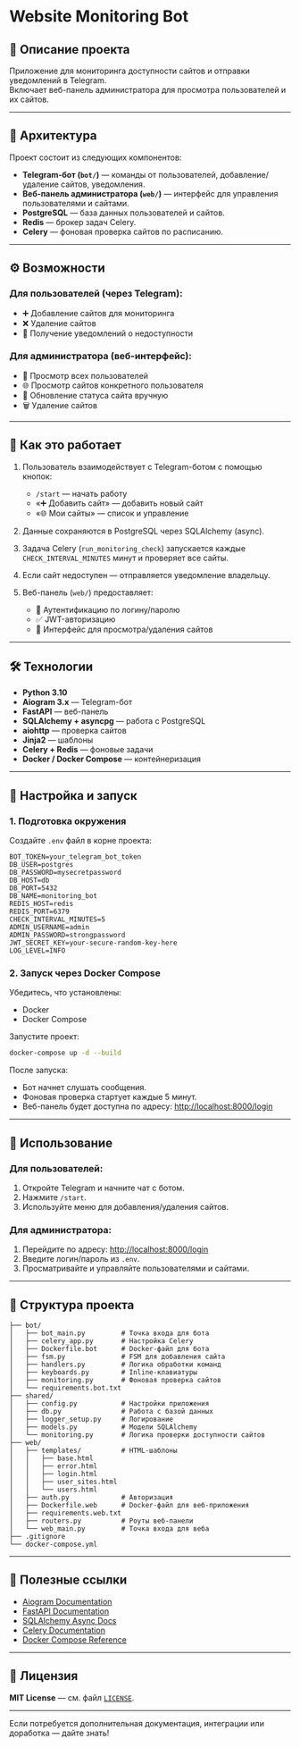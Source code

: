 # Website Monitoring Bot

## 📌 Описание проекта

Приложение для мониторинга доступности сайтов и отправки уведомлений в Telegram.  
Включает веб-панель администратора для просмотра пользователей и их сайтов.

---

## 🧱 Архитектура

Проект состоит из следующих компонентов:

- **Telegram-бот (`bot/`)** — команды от пользователей, добавление/удаление сайтов, уведомления.
- **Веб-панель администратора (`web/`)** — интерфейс для управления пользователями и сайтами.
- **PostgreSQL** — база данных пользователей и сайтов.
- **Redis** — брокер задач Celery.
- **Celery** — фоновая проверка сайтов по расписанию.

---

## ⚙️ Возможности

### Для пользователей (через Telegram):

- ➕ Добавление сайтов для мониторинга
- ❌ Удаление сайтов
- 📢 Получение уведомлений о недоступности

### Для администратора (веб-интерфейс):

- 👤 Просмотр всех пользователей
- 🌐 Просмотр сайтов конкретного пользователя
- 🔄 Обновление статуса сайта вручную
- 🗑 Удаление сайтов

---

## 🔄 Как это работает

1. Пользователь взаимодействует с Telegram-ботом с помощью кнопок:
   - `/start` — начать работу
   - «➕ Добавить сайт» — добавить новый сайт
   - «🌐 Мои сайты» — список и управление

2. Данные сохраняются в PostgreSQL через SQLAlchemy (async).

3. Задача Celery (`run_monitoring_check`) запускается каждые `CHECK_INTERVAL_MINUTES` минут и проверяет все сайты.

4. Если сайт недоступен — отправляется уведомление владельцу.

5. Веб-панель (`web/`) предоставляет:
   - 🔐 Аутентификацию по логину/паролю
   - ✅ JWT-авторизацию
   - 📄 Интерфейс для просмотра/удаления сайтов

---

## 🛠️ Технологии

- **Python 3.10**
- **Aiogram 3.x** — Telegram-бот
- **FastAPI** — веб-панель
- **SQLAlchemy + asyncpg** — работа с PostgreSQL
- **aiohttp** — проверка сайтов
- **Jinja2** — шаблоны
- **Celery + Redis** — фоновые задачи
- **Docker / Docker Compose** — контейнеризация

---

## 🚀 Настройка и запуск

### 1. Подготовка окружения

Создайте `.env` файл в корне проекта:

```env
BOT_TOKEN=your_telegram_bot_token
DB_USER=postgres
DB_PASSWORD=mysecretpassword
DB_HOST=db
DB_PORT=5432
DB_NAME=monitoring_bot
REDIS_HOST=redis
REDIS_PORT=6379
CHECK_INTERVAL_MINUTES=5
ADMIN_USERNAME=admin
ADMIN_PASSWORD=strongpassword
JWT_SECRET_KEY=your-secure-random-key-here
LOG_LEVEL=INFO
```

### 2. Запуск через Docker Compose

Убедитесь, что установлены:

- Docker
- Docker Compose

Запустите проект:

```bash
docker-compose up -d --build
```

После запуска:

- Бот начнет слушать сообщения.
- Фоновая проверка стартует каждые 5 минут.
- Веб-панель будет доступна по адресу: [http://localhost:8000/login](http://localhost:8000/login)

---

## 👥 Использование

### Для пользователей:

1. Откройте Telegram и начните чат с ботом.
2. Нажмите `/start`.
3. Используйте меню для добавления/удаления сайтов.

### Для администратора:

1. Перейдите по адресу: [http://localhost:8000/login](http://localhost:8000/login)
2. Введите логин/пароль из `.env`.
3. Просматривайте и управляйте пользователями и сайтами.

---

## 📁 Структура проекта

```
├── bot/
│   ├── bot_main.py         # Точка входа для бота
│   ├── celery_app.py       # Настройка Celery
│   ├── Dockerfile.bot      # Docker-файл для бота
│   ├── fsm.py              # FSM для добавления сайта
│   ├── handlers.py         # Логика обработки команд
│   ├── keyboards.py        # Inline-клавиатуры
│   ├── monitoring.py       # Фоновая проверка сайтов
│   └── requirements.bot.txt
├── shared/
│   ├── config.py           # Настройки приложения
│   ├── db.py               # Работа с базой данных
│   ├── logger_setup.py     # Логирование
│   ├── models.py           # Модели SQLAlchemy
│   └── monitoring.py       # Логика проверки доступности сайтов
├── web/
│   ├── templates/          # HTML-шаблоны
│   │   ├── base.html
│   │   ├── error.html
│   │   ├── login.html
│   │   ├── user_sites.html
│   │   └── users.html
│   ├── auth.py             # Авторизация
│   ├── Dockerfile.web      # Docker-файл для веб-приложения
│   ├── requirements.web.txt
│   ├── routers.py          # Роуты веб-панели
│   └── web_main.py         # Точка входа для веба
├── .gitignore
└── docker-compose.yml
```

---

## 🔗 Полезные ссылки

- [Aiogram Documentation](https://docs.aiogram.dev)
- [FastAPI Documentation](https://fastapi.tiangolo.com)
- [SQLAlchemy Async Docs](https://docs.sqlalchemy.org/en/20/orm/extensions/asyncio.html)
- [Celery Documentation](https://docs.celeryq.dev)
- [Docker Compose Reference](https://docs.docker.com/compose/)

---

## 📄 Лицензия

**MIT License** — см. файл [`LICENSE`](./LICENSE).

---

Если потребуется дополнительная документация, интеграции или доработка — дайте знать!